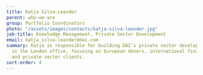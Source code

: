 ```yaml
---
title: Katja Silva-Leander
parent: who-we-are
group: Portfolio Coordinators
photo: "/assets/images/contacts/katja-silva-leander.jpg"
job-title: Knowledge Management, Private Sector Development
email: katja_silva-leander@dai.com
summary: Katja is responsible for building DAI’s private sector development practice
  in the London office, focusing on European donors, international financial institutions,
  and private sector clients.
sort-order: 4
---
```


